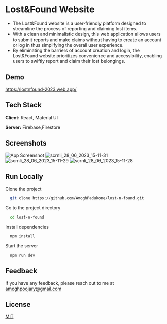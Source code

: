 
# Lost&Found Website
- The Lost&Found website is a user-friendly platform designed to streamline the process of reporting and claiming lost items. 
- With a clean and minimalistic design, this web application allows users to submit reports and make claims without having to create an account or log in thus simplifying the overall user experience. 
- By eliminating the barriers of account creation and login, the Lost&Found website prioritizes convenience and accessibility, enabling users to swiftly report and claim their lost belongings. 


## Demo

https://lostnfound-2023.web.app/

## Tech Stack

**Client:** React, Material UI

**Server:** Firebase,Firestore


## Screenshots

![App Screenshot](https://via.placeholder.com/468x300?text=App+Screenshot+Here)
![scrnli_28_06_2023_15-11-31](https://github.com/AmoghPadukone/lost-n-found/assets/35802992/0507f596-ecda-43dc-af94-78fe74562dd9)
![scrnli_28_06_2023_15-11-29](https://github.com/AmoghPadukone/lost-n-found/assets/35802992/194acbb1-da64-4f0e-a9e4-51e810037835)
![scrnli_28_06_2023_15-11-28](https://github.com/AmoghPadukone/lost-n-found/assets/35802992/8591b0cd-4d7a-4613-afe7-d487d0e0117e)


## Run Locally

Clone the project

```bash
  git clone https://github.com/AmoghPadukone/lost-n-found.git
```

Go to the project directory

```bash
  cd lost-n-found
```

Install dependencies

```bash
  npm install
```

Start the server

```bash
  npm run dev
```


## Feedback

If you have any feedback, please reach out to me at amoghpoojary@gmail.com


## License

[MIT](https://choosealicense.com/licenses/mit/)

